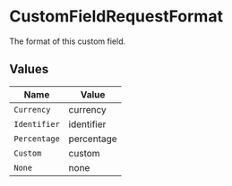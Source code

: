 # CustomFieldRequestFormat

The format of this custom field.


## Values

| Name         | Value        |
| ------------ | ------------ |
| `Currency`   | currency     |
| `Identifier` | identifier   |
| `Percentage` | percentage   |
| `Custom`     | custom       |
| `None`       | none         |